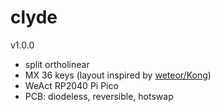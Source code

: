 # clyde

v1.0.0

- split ortholinear
- MX 36 keys (layout inspired by [weteor/Kong](https://github.com/weteor/Kong))
- WeAct RP2040 Pi Pico
- PCB: diodeless, reversible, hotswap

